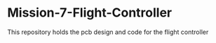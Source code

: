 
# Mission-7-Flight-Controller
This repository holds the pcb design and code for the flight controller

